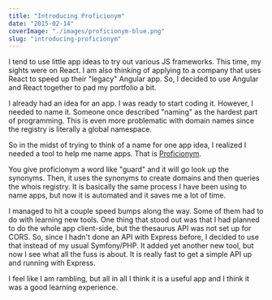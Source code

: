 ```yaml
---
title: "Introducing Proficionym"
date: "2015-02-14"
coverImage: "./images/proficionym-blue.png"
slug: "introducing-proficionym"
---
```


I tend to use little app ideas to try out various JS frameworks. This time, my sights were on React. I am also thinking of applying to a company that uses React to speed up their "legacy" Angular app. So, I decided to use Angular and React together to pad my portfolio a bit.

I already had an idea for an app. I was ready to start coding it. However, I needed to name it. Someone once described "naming" as the hardest part of programming. This is even more problematic with domain names since the registry is literally a global namespace.

So in the midst of trying to think of a name for one app idea, I realized I needed a tool to help me name apps. That is [Proficionym](http://proficionym.com).

You give proficionym a word like "guard" and it will go look up the synonyms. Then, it uses the synonyms to create domains and then queries the whois registry. It is basically the same process I have been using to name apps, but now it is automated and it saves me a lot of time.

I managed to hit a couple speed bumps along the way. Some of them had to do with learning new tools. One thing that stood out was that I had planned to do the whole app client-side, but the thesaurus API was not set up for CORS. So, since I hadn't done an API with Express before, I decided to use that instead of my usual Symfony/PHP. It added yet another new tool, but now I see what all the fuss is about. It is really fast to get a simple API up and running with Express.

I feel like I am rambling, but all in all I think it is a useful app and I think it was a good learning experience.
